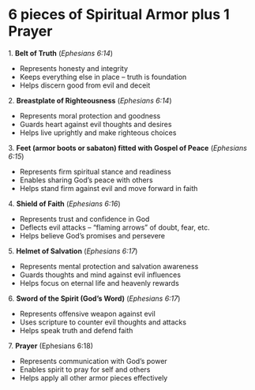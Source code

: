# 6 pieces of Spiritual Armor plus 1 Prayer

1\. **Belt of Truth** (*Ephesians 6:14*) 
* Represents honesty and integrity   
* Keeps everything else in place – truth is foundation   
* Helps discern good from evil and deceit

2\. **Breastplate of Righteousness** (*Ephesians 6:14*) 
* Represents moral protection and goodness   
* Guards heart against evil thoughts and desires   
* Helps live uprightly and make righteous choices

3\. **Feet (armor boots or sabaton) fitted with Gospel of Peace** (*Ephesians 6:15*) 
* Represents firm spiritual stance and readiness   
* Enables sharing God’s peace with others   
* Helps stand firm against evil and move forward in faith

4\. **Shield of Faith** (*Ephesians 6:16*) 
* Represents trust and confidence in God   
* Deflects evil attacks – “flaming arrows” of doubt, fear, etc.   
* Helps believe God’s promises and persevere

5\. **Helmet of Salvation** (*Ephesians 6:17*) 
* Represents mental protection and salvation awareness   
* Guards thoughts and mind against evil influences   
* Helps focus on eternal life and heavenly rewards

6\. **Sword of the Spirit (God’s Word)** (*Ephesians 6:17*) 
* Represents offensive weapon against evil   
* Uses scripture to counter evil thoughts and attacks   
* Helps speak truth and defend faith

7\. **Prayer** (Ephesians 6:18) 
* Represents communication with God’s power   
* Enables spirit to pray for self and others   
* Helps apply all other armor pieces effectively